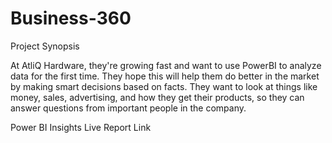 # Business-360

Project Synopsis

At AtliQ Hardware, they're growing fast and want to use PowerBI to analyze data for the first time. They hope this will help them do better in the market by making smart decisions based on facts. They want to look at things like money, sales, advertising, and how they get their products, so they can answer questions from important people in the company.

Power BI Insights Live Report Link


